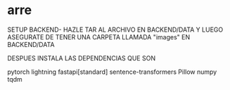 # arre
SETUP BACKEND-
HAZLE TAR AL ARCHIVO EN BACKEND/DATA Y LUEGO ASEGURATE DE TENER UNA CARPETA LLAMADA "images" EN BACKEND/DATA

DESPUES INSTALA LAS DEPENDENCIAS QUE SON


pytorch
lightning
fastapi[standard]
sentence-transformers
Pillow
numpy
tqdm
